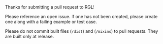 Thanks for submitting a pull request to RGL!

Please reference an open issue. If one has not been created, please create one along with a failing
example or test case.

Please do not commit built files (`/dist`) and (`/mixins`) to pull requests. They are built only at release.
